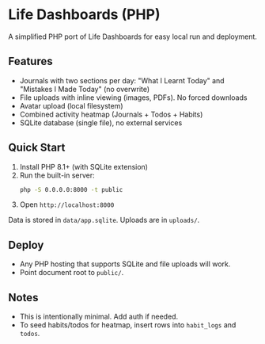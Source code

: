 # Life Dashboards (PHP)

A simplified PHP port of Life Dashboards for easy local run and deployment.

## Features
- Journals with two sections per day: "What I Learnt Today" and "Mistakes I Made Today" (no overwrite)
- File uploads with inline viewing (images, PDFs). No forced downloads
- Avatar upload (local filesystem)
- Combined activity heatmap (Journals + Todos + Habits)
- SQLite database (single file), no external services

## Quick Start
1. Install PHP 8.1+ (with SQLite extension)
2. Run the built-in server:
   ```bash
   php -S 0.0.0.0:8000 -t public
   ```
3. Open `http://localhost:8000`

Data is stored in `data/app.sqlite`. Uploads are in `uploads/`.

## Deploy
- Any PHP hosting that supports SQLite and file uploads will work.
- Point document root to `public/`.

## Notes
- This is intentionally minimal. Add auth if needed.
- To seed habits/todos for heatmap, insert rows into `habit_logs` and `todos`.
